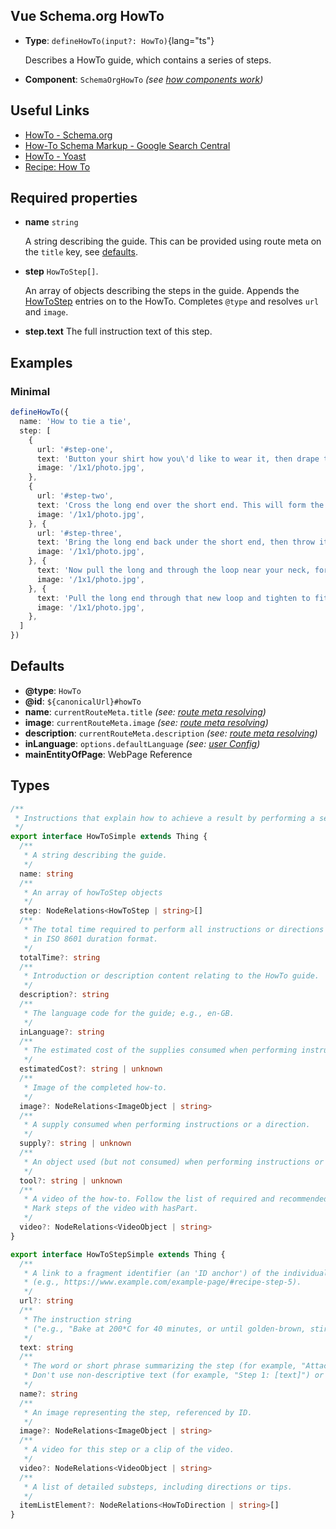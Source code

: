 ## Vue Schema.org HowTo

- **Type**: `defineHowTo(input?: HowTo)`{lang="ts"}

  Describes a HowTo guide, which contains a series of steps.

- **Component**: `SchemaOrgHowTo` _(see [how components work](/guide/guides/components))_

## Useful Links

- [HowTo - Schema.org](https://schema.org/HowTo)
- [How-To Schema Markup - Google Search Central](https://developers.google.com/search/docs/advanced/structured-data/how-to)
- [HowTo - Yoast](https://developer.yoast.com/features/schema/pieces/howto)
- [Recipe: How To](/guide/recipes/how-to)

## Required properties

- **name** `string`

  A string describing the guide. This can be provided using route meta on the `title` key, see [defaults](#defaults).

- **step** `HowToStep[]`.

  An array of objects describing the steps in the guide. Appends the [HowToStep](https://developers.google.com/search/docs/advanced/structured-data/how-to#how-to-step) entries on to the HowTo. Completes `@type` and resolves `url` and `image`.
  

- **step.text** The full instruction text of this step.

## Examples

### Minimal

```ts
defineHowTo({
  name: 'How to tie a tie',
  step: [
    {
      url: '#step-one',
      text: 'Button your shirt how you\'d like to wear it, then drape the tie around your neck. Make the thick end about 1/3rd longer than the short end. For formal button down shirts, it usually works best with the small end of the tie between 4th and 5th button.',
      image: '/1x1/photo.jpg',
    },
    {
      url: '#step-two',
      text: 'Cross the long end over the short end. This will form the basis for your knot.',
      image: '/1x1/photo.jpg',
    }, {
      url: '#step-three',
      text: 'Bring the long end back under the short end, then throw it back over the top of the short end in the other direction. ',
      image: '/1x1/photo.jpg',
    }, {
      text: 'Now pull the long and through the loop near your neck, forming another loop near your neck.',
      image: '/1x1/photo.jpg',
    }, {
      text: 'Pull the long end through that new loop and tighten to fit! ',
      image: '/1x1/photo.jpg',
    },
  ]
})
```

## Defaults

- **@type**: `HowTo`
- **@id**: `${canonicalUrl}#howTo`
- **name**: `currentRouteMeta.title` _(see: [route meta resolving](/guide/getting-started/how-it-works#route-meta-resolving))_
- **image**: `currentRouteMeta.image` _(see: [route meta resolving](/guide/getting-started/how-it-works#route-meta-resolving))_
- **description**: `currentRouteMeta.description` _(see: [route meta resolving](/guide/getting-started/how-it-works#route-meta-resolving))_
- **inLanguage**: `options.defaultLanguage` _(see: [user Config](/guide/guides/user-config))_
- **mainEntityOfPage**: WebPage Reference


## Types

```ts
/**
 * Instructions that explain how to achieve a result by performing a sequence of steps.
 */
export interface HowToSimple extends Thing {
  /**
   * A string describing the guide.
   */
  name: string
  /**
   * An array of howToStep objects
   */
  step: NodeRelations<HowToStep | string>[]
  /**
   * The total time required to perform all instructions or directions (including time to prepare the supplies),
   * in ISO 8601 duration format.
   */
  totalTime?: string
  /**
   * Introduction or description content relating to the HowTo guide.
   */
  description?: string
  /**
   * The language code for the guide; e.g., en-GB.
   */
  inLanguage?: string
  /**
   * The estimated cost of the supplies consumed when performing instructions.
   */
  estimatedCost?: string | unknown
  /**
   * Image of the completed how-to.
   */
  image?: NodeRelations<ImageObject | string>
  /**
   * A supply consumed when performing instructions or a direction.
   */
  supply?: string | unknown
  /**
   * An object used (but not consumed) when performing instructions or a direction.
   */
  tool?: string | unknown
  /**
   * A video of the how-to. Follow the list of required and recommended Video properties.
   * Mark steps of the video with hasPart.
   */
  video?: NodeRelations<VideoObject | string>
}
```

```ts
export interface HowToStepSimple extends Thing {
  /**
   * A link to a fragment identifier (an 'ID anchor') of the individual step
   * (e.g., https://www.example.com/example-page/#recipe-step-5).
   */
  url?: string
  /**
   * The instruction string
   * ("e.g., "Bake at 200*C for 40 minutes, or until golden-brown, stirring periodically throughout").
   */
  text: string
  /**
   * The word or short phrase summarizing the step (for example, "Attach wires to post" or "Dig").
   * Don't use non-descriptive text (for example, "Step 1: [text]") or other form of step number (for example, "1. [text]").
   */
  name?: string
  /**
   * An image representing the step, referenced by ID.
   */
  image?: NodeRelations<ImageObject | string>
  /**
   * A video for this step or a clip of the video.
   */
  video?: NodeRelations<VideoObject | string>
  /**
   * A list of detailed substeps, including directions or tips.
   */
  itemListElement?: NodeRelations<HowToDirection | string>[]
}
```
